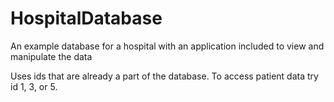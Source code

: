# HospitalDatabase
An example database for a hospital with an application included to view and manipulate the data

Uses ids that are already a part of the database.
To access patient data try id 1, 3, or 5.

